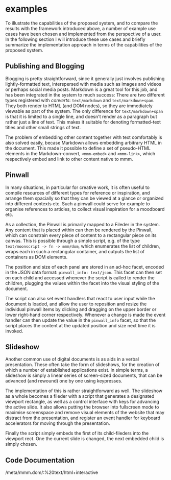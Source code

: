 # examples
To illustrate the capabilities of the proposed system, and to compare the results with the framework introduced above,
a number of example use cases have been chosen and implemented from the perspective of a user.
In the following section I will introduce these use cases and briefly summarize the implementation
approach in terms of the capabilities of the proposed system.

## Publishing and Blogging
Blogging is pretty straightforward, since it generally just involves publishing lightly-formatted text,
interspersed with media such as images and videos or perhaps social media posts.
Markdown is a great tool for this job, and has been integrated in the system to much success:
There are two different types registered with *converts*: `text/markdown` and `text/markdown+span`.
They both render to HTML (and DOM nodes), so they are immediately viewable as part of the system.
The only difference for `text/markdown+span` is that it is limited to a single line,
and doesn't render as a paragraph but rather just a line of text.
This makes it suitable for denoting formatted-text titles and other small strings of text. 

The problem of embedding other content together with text comfortably is also solved easily,
becase Markdown allows embedding arbitrary HTML in the document.
This made it possible to define a set of pseudo-HTML elements in the Markdown-convert,
`<mmm-embed>` and `<mmm-link>`, which respectively embed and link to other content native to mmm.

## Pinwall
In many situations, in particular for creative work, it is often useful to compile resources of
different types for reference or inspiration, and arrange them spacially so that they can be viewed
at a glance or organized into different contexts etc.
Such a pinwall could serve for example to organise references to articles,
to collect visual inspiration for a moodboard etc.

As a collection, the Pinwall is primarily mapped to a Fileder in the system.
Any content that is placed within can then be rendered by the Pinwall,
which can constrain every piece of content to a rectangular piece on its canvas.
This is possible through a simple script, e.g. of the type `text/moonscript -> fn -> mmm/dom`,
which enumerates the list of children, wraps each in such a rectangular container,
and outputs the list of containers as DOM elements.

The position and size of each panel are stored in an ad-hoc facet, encoded in the JSON data format:
`pinwall_info: text/json`. This facet can then set on each child and accessed whenever the script is called
to render the children, plugging the values within the facet into the visual styling of the document.

The script can also set event handlers that react to user input while the document is loaded,
and allow the user to reposition and resize the individual pinwall items by clicking and dragging
on the upper border or lower right-hand corner respectively.
Whenever a change is made the event handler can then update the value in the `pinwall_info` facet,
so that the script places the content at the updated position and size next time it is invoked.

## Slideshow
Another common use of digital documents is as aids in a verbal presentation.
These often take the form of slideshows, for the creation of which a number of established applications exist.
In simple terms, a slideshow is simply a linear series of screen-sized documents, that can be
advanced (and rewound) one by one using keypresses.

The implementation of this is rather straightforward as well.
The slideshow as a whole becomes a fileder with a script that generates a designated viewport rectangle,
as well as a control interface with keys for advancing the active slide.
It also allows putting the browser into fullscreen mode to maximise screenspace and remove  visual elements
of the website that may distract from the presentation, and register an event handler for keyboard accelerators
for moving through the presentation.

Finally the script simply embeds the first of its child-fileders into the viewport rect.
One the current slide is changed, the next embedded child is simply chosen.

## Code Documentation
/meta/mmm.dom/:%20text/html+interactive
